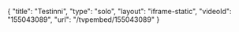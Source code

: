 {
    "title": "Testinni",
    "type": "solo",
    "layout": "iframe-static",
    "videoId": "155043089",
    "url": "\/tvpembed\/155043089"
}